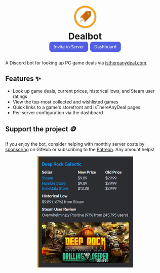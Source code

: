 <h1 align="center">
  <img src="apps/web/public/avatar.png" width="75" /><br>
  Dealbot<br>
  <a href="https://dealbot.acdvs.dev/invite"><img src="resources/invite_to_server.png" height="32" /></a> <a href="https://dealbot.acdvs.dev/dashboard"><img src="resources/dashboard.png" height="32" /></a>
</h1>

A Discord bot for looking up PC game deals via [isthereanydeal.com][itad].

## Features ✨

- Look up game deals, current prices, historical lows, and Steam user ratings
- View the top-most collected and wishlisted games
- Quick links to a game's storefront and IsThereAnyDeal pages
- Per-server configuration via the dashboard

## Support the project 🪙

If you enjoy the bot, consider helping with monthly server costs by [sponsoring][sponsor] on GitHub or subscribing to the [Patreon][patreon]. Any amount helps!

<div align="center">
  <img src="apps/web/public/example.png" height="350" />
</div>

[itad]: https://isthereanydeal.com
[patreon]: https://patreon.com/acdvs
[sponsor]: https://github.com/sponsors/acdvs
